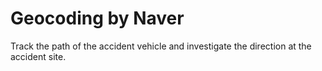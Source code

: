 # Geocoding by Naver

Track the path of the accident vehicle and investigate the direction at the accident site.

